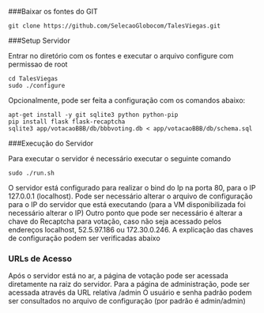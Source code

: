 ###Baixar os fontes do GIT
```
git clone https://github.com/SelecaoGlobocom/TalesViegas.git
```

###Setup Servidor

Entrar no diretório com os fontes e executar o arquivo configure com permissao de root
```
cd TalesViegas
sudo ./configure
```
Opcionalmente, pode ser feita a configuração com os comandos abaixo:

```
apt-get install -y git sqlite3 python python-pip
pip install flask flask-recaptcha
sqlite3 app/votacaoBBB/db/bbbvoting.db < app/votacaoBBB/db/schema.sql
```

###Execução do Servidor

Para executar o servidor é necessário executar o seguinte comando

```
sudo ./run.sh
```

O servidor está configurado para realizar o bind do Ip na porta 80, para o IP 127.0.0.1 (localhost).
Pode ser necessário alterar o arquivo de configuração para o IP do servidor que está executando (para a VM disponibilizada foi necessário alterar o IP)
Outro ponto que pode ser necessário é alterar a chave do Recaptcha para votação, caso não seja acessado pelos endereços localhost, 52.5.97.186 ou 172.30.0.246.
A explicação das chaves de configuração podem ser verificadas abaixo

### URLs de Acesso

Após o servidor está no ar, a página de votação pode ser acessada diretamente na raiz do servidor.
Para a página de administração, pode ser acessada através da URL relativa /admin
O usuário e senha padrão podem ser consultados no arquivo de configuração (por padrão é admin/admin)


